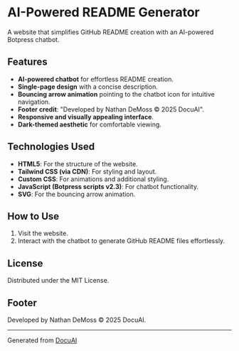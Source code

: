 # AI-Powered README Generator 

A website that simplifies GitHub README creation with an AI-powered Botpress chatbot. 

## Features 

- **AI-powered chatbot** for effortless README creation. 
- **Single-page design** with a concise description. 
- **Bouncing arrow animation** pointing to the chatbot icon for intuitive navigation. 
- **Footer credit**: "Developed by Nathan DeMoss © 2025 DocuAI". 
- **Responsive and visually appealing interface**. 
- **Dark-themed aesthetic** for comfortable viewing. 

## Technologies Used 

- **HTML5**: For the structure of the website. 
- **Tailwind CSS (via CDN)**: For styling and layout. 
- **Custom CSS**: For animations and additional styling. 
- **JavaScript (Botpress scripts v2.3)**: For chatbot functionality. 
- **SVG**: For the bouncing arrow animation. 

## How to Use 

1. Visit the website. 
2. Interact with the chatbot to generate GitHub README files effortlessly. 

## License 

Distributed under the MIT License. 

## Footer 

Developed by Nathan DeMoss © 2025 DocuAI. 

--- 
Generated from [DocuAI](https://docu-ai-git.vercel.app/) 
